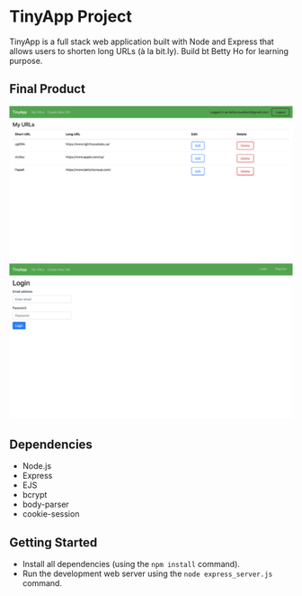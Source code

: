 # TinyApp Project 

TinyApp is a full stack web application built with Node and Express that allows users to shorten long URLs (à la bit.ly).
Build bt Betty Ho for learning purpose.

## Final Product

!["screenshot of URLs page after log in the account"](https://github.com/BettyHoPro/tiny-app/blob/master/docs/urls-page.png)
!["screenshot of log in account page"](https://github.com/BettyHoPro/tiny-app/blob/master/docs/login-page.png)

## Dependencies

- Node.js
- Express
- EJS
- bcrypt
- body-parser
- cookie-session

## Getting Started

- Install all dependencies (using the `npm install` command).
- Run the development web server using the `node express_server.js` command.
